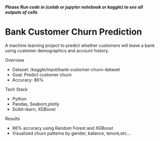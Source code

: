 ***Please Run code in (colab or jupyter notebook or kaggle) to see all outputs of cells***


# Bank Customer Churn Prediction

A machine learning project to predict whether customers will leave a bank using customer demographics and account history.

Overview
- Dataset: /kaggle/input/bank-customer-churn-dataset
- Goal: Predict customer churn
- Accuracy: 86%

Tech Stack
- Python
- Pandas, Seaborn,plotly
- Scikit-learn, XGBoost

Results
- 86% accuracy using Random Forest and XGBoost
- Visualized churn patterns by gender, balance, tenure,etc...
